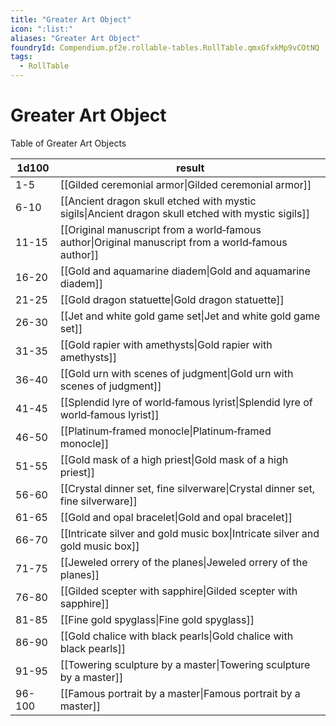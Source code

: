 ```yaml
---
title: "Greater Art Object"
icon: ":list:"
aliases: "Greater Art Object"
foundryId: Compendium.pf2e.rollable-tables.RollTable.qmxGfxkMp9vCOtNQ
tags:
  - RollTable
---
```


# Greater Art Object
Table of Greater Art Objects

| 1d100 | result |
|------|--------|
| 1-5 | [[Gilded ceremonial armor\|Gilded ceremonial armor]] |
| 6-10 | [[Ancient dragon skull etched with mystic sigils\|Ancient dragon skull etched with mystic sigils]] |
| 11-15 | [[Original manuscript from a world‑famous author\|Original manuscript from a world‑famous author]] |
| 16-20 | [[Gold and aquamarine diadem\|Gold and aquamarine diadem]] |
| 21-25 | [[Gold dragon statuette\|Gold dragon statuette]] |
| 26-30 | [[Jet and white gold game set\|Jet and white gold game set]] |
| 31-35 | [[Gold rapier with amethysts\|Gold rapier with amethysts]] |
| 36-40 | [[Gold urn with scenes of judgment\|Gold urn with scenes of judgment]] |
| 41-45 | [[Splendid lyre of world‑famous lyrist\|Splendid lyre of world‑famous lyrist]] |
| 46-50 | [[Platinum‑framed monocle\|Platinum‑framed monocle]] |
| 51-55 | [[Gold mask of a high priest\|Gold mask of a high priest]] |
| 56-60 | [[Crystal dinner set, fine silverware\|Crystal dinner set, fine silverware]] |
| 61-65 | [[Gold and opal bracelet\|Gold and opal bracelet]] |
| 66-70 | [[Intricate silver and gold music box\|Intricate silver and gold music box]] |
| 71-75 | [[Jeweled orrery of the planes\|Jeweled orrery of the planes]] |
| 76-80 | [[Gilded scepter with sapphire\|Gilded scepter with sapphire]] |
| 81-85 | [[Fine gold spyglass\|Fine gold spyglass]] |
| 86-90 | [[Gold chalice with black pearls\|Gold chalice with black pearls]] |
| 91-95 | [[Towering sculpture by a master\|Towering sculpture by a master]] |
| 96-100 | [[Famous portrait by a master\|Famous portrait by a master]] |
